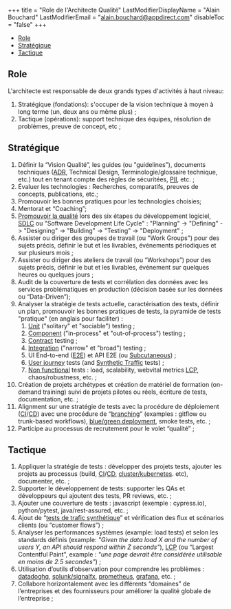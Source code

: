 +++
title = "Role de l'Architecte Qualité"
LastModifierDisplayName = "Alain Bouchard"
LastModifierEmail = "alain.bouchard@appdirect.com"
disableToc = "false"
+++

- [Role](#role)
- [Stratégique](#stratégique)
- [Tactique](#tactique)

## Role

L'architecte est responsable de deux grands types d'activités à haut niveau:

1. Stratégique (fondations): s'occuper de la vision technique à moyen à long terme (un, deux ans ou même plus) ;
1. Tactique (opérations): support technique des équipes, résolution de problèmes, preuve de concept, etc ;

## Stratégique

1. Définir la “Vision Qualité”, les guides (ou "guidelines"), documents techniques ([ADR], Technical Design, Terminologie/glossaire technique, etc.) tout en tenant compte des règles de sécuritées, [PII], etc. ;
1. Évaluer les technologies : Recherches, comparatifs, preuves de concepts, publications, etc.;
1. Promouvoir les bonnes pratiques pour les technologies choisies;
1. Mentorat et “Coaching”;
1. [Promouvoir la qualité] lors des six étapes du développement logiciel, [SDLC] ou "Software Development Life Cycle" : "Planning" -> "Defining" -> "Designing" -> "Building" -> "Testing" -> "Deployment" ;
1. Assister ou diriger des groupes de travail (ou "Work Groups") pour des sujets précis, définir le but et les livrables, événements périodiques et sur plusieurs mois ;
1. Assister ou diriger des ateliers de travail (ou “Workshops”) pour des sujets précis, définir le but et les livrables, événement sur quelques heures ou quelques jours ;
1. Audit de la couverture de tests et corrélation des données avec les services problématiques en production (décision basée sur les données ou “Data-Driven”);
1. Analyser la stratégie de tests actuelle, caractérisation des tests, définir un plan, promouvoir les bonnes pratiques de tests, la pyramide de tests "pratique" (en anglais pour faciliter) :
    1. [Unit] ("solitary" et "sociable") testing ;
    1. [Component] ("in-process" et "out-of-process") testing ;
    1. [Contract] testing ;
    1. [Integration] ("narrow" et "broad") testing ;
    1. UI End-to-end ([E2E]) et API E2E (ou [Subcutaneous]) ;
    1. [User journey] tests (and [Synthetic Traffic] tests) ;
    1. [Non functional] tests : load, scalability, webvital metrics [LCP], chaos/robustness, etc. ;
1. Création de projets archétypes et création de matériel de formation (on-demand training) suivi de projets pilotes ou réels, écriture de tests, documentation, etc. ;
1. Alignment sur une stratégie de tests avec la procédure de déploiement ([CI]/[CD]) avec une procédure de “[branching]” (examples : gitflow ou trunk-based workflows), [blue/green deployment], smoke tests, etc. ;
1. Participe au processus de recrutement pour le volet “qualité” ;

## Tactique

1. Appliquer la stratégie de tests : développer des projets tests, ajouter les projets au processus (build, [CI]/[CD], [cluster/kubernetes]. etc), documenter, etc. ;
1. Supporter le développement de tests: supporter les QAs et développeurs qui ajoutent des tests, PR reviews, etc. ;
1. Ajouter une couverture de tests : javascript (exemple : cypress.io), python/pytest, java/rest-assured, etc. ;
1. Ajout de “[tests de trafic synthétique][Synthetic Traffic]” et vérification des flux et scénarios clients (ou “customer flows”) ;
1. Analyser les performances systèmes (example: load tests) et selon les standards définis (example: *"Given the data load X and the number of users Y, an API should respond within Z seconds"*), [LCP] (ou “Largest Contentful Paint”, example : *"une page devrait être considérée utilisable en moins de 2.5 secondes"*) ;
1. Utilisation d’outils d’observation pour comprendre les problèmes : [datadoghq], [splunk/signalfx], [prometheus], [grafana], etc. ;
1. Collabore horizontalement avec les différents “domaines” de l’entreprises et des fournisseurs pour améliorer la qualité globale de l’entreprise ;

[ADR]: https://adr.github.io
[blue/green deployment]: https://martinfowler.com/bliki/BlueGreenDeployment.html
[branching]: https://medium.com/@vafrcor2009/gitflow-vs-trunk-based-development-3beff578030b
[CD]: https://www.atlassian.com/continuous-delivery/continuous-deployment
[CI]: https://www.atlassian.com/continuous-delivery/continuous-integration
[cluster/kubernetes]: https://www.vmware.com/topics/glossary/content/kubernetes-cluster.html
[component]: https://martinfowler.com/articles/microservice-testing/#testing-component-introduction
[contract]: https://martinfowler.com/bliki/ContractTest.html
[datadoghq]: https://www.datadoghq.com/
[E2E]: https://martinfowler.com/articles/microservice-testing/#testing-end-to-end-introduction
[grafana]: https://grafana.com/
[integration]: https://martinfowler.com/articles/microservice-testing/#testing-integration-introduction
[LCP]: https://web.dev/lcp
[non functional]: https://www.guru99.com/non-functional-testing.html
[PII]: https://en.wikipedia.org/wiki/Personal_data
[prometheus]: https://prometheus.io/
[Promouvoir la qualité]: https://github.com/AlainBouchard/engineering-notes/blob/master/how-to-promote-the-quality-best-practices.md
[SDLC]: https://www.tutorialspoint.com/sdlc/sdlc_overview.htm
[splunk/signalfx]: https://www.splunk.com/
[Synthetic Traffic]: https://www.datadoghq.com/knowledge-center/synthetic-testing
[subcutaneous]: https://martinfowler.com/bliki/SubcutaneousTest.html
[unit]: https://martinfowler.com/articles/microservice-testing/#testing-unit-introduction
[user journey]: https://martinfowler.com/bliki/UserJourneyTest.html

